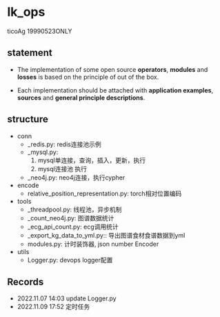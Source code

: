 # lk_ops
ticoAg
19990523ONLY

## statement

- The implementation of some open source **operators**, **modules** and **losses** is based on the principle of out of the box. 

- Each implementation should be attached with **application examples**, **sources** and **general principle descriptions**.

## structure

- conn
  - _redis.py: redis连接池示例
  - _mysql.py: 
    1. mysql单连接，查询，插入，更新，执行
    2. mysql连接池 执行
  - _neo4j.py: neo4j连接，执行cypher
- encode
  - relative_position_representation.py: torch相对位置编码
- tools
  - _threadpool.py: 线程池，异步机制
  - _count_neo4j.py: 图谱数据统计
  - _ecg_api_count.py: ecg调用统计
  - _export_kg_data_to_yml.py:: 导出图谱食材食谱数据到yml
  - modules.py: 计时装饰器, json number Encoder
- utils
  - Logger.py: devops logger配置


## Records
- 2022.11.07 14:03 update Logger.py
- 2022.11.09 17:52 定时任务